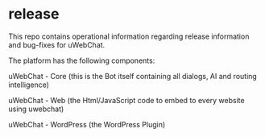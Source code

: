 # release
This repo contains operational information regarding release information and bug-fixes for uWebChat.

The platform has the following components:

uWebChat - Core (this is the Bot itself containing all dialogs, AI and routing intelligence)

uWebChat - Web (the Html/JavaScript code to embed to every website using uwebchat)

uWebChat - WordPress (the WordPress Plugin)


